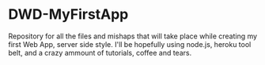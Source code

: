 DWD-MyFirstApp
==============
Repository for all the files and mishaps that will take place while creating my first Web App, server side style. 
I'll be hopefully using node.js, heroku tool belt, and a crazy ammount of tutorials, coffee and tears.  
